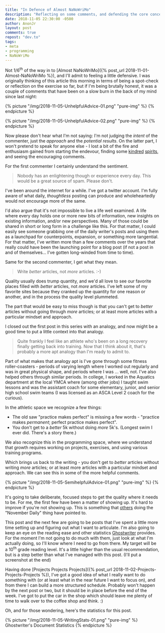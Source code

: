 ```yaml
---
title: "In Defence of Almost NaNoWriMo"
description: "Reflecting on some comments, and defending the core concept of daily writting."
date: 2018-11-05 22:30:00 -0500
author: AnonJr
layout: post
comments: true
repost: "dev.to"
tags:
- meta
- programming
- NaNoWriMo
---
```


Not 1/6<sup>th</sup> of the way in to [Almost NaNoWriMo]({% post_url 2018-11-01-Almost-NaNoWriMo %}), and I'll admit to feeling a little defensive. I was originally thinking of this article this morning in terms of being a spot-check or reflection on the exercise so far, but if I'm being brutally honest, it was a couple of comments that have been on a slow burn in the back of my mind since last night:

{% picture "/img/2018-11-05-UnhelpfulAdvice-01.png" "pure-img" %}
{% endpicture %}

{% picture "/img/2018-11-05-UnhelpfulAdvice-02.png" "pure-img" %}
{% endpicture %}

Now please don't hear what I'm not saying: I'm not judging the *intent* of the commenter, just the *approach* and the *potential results*. On the latter part, I won't pretend to speak for anyone else - I lost a bit of the fire and enthusiasm gained from starting the endevour, finding some [kindred](https://dev.to/mark_nicol/an-article-a-day-for-november-41f5) [spirits](https://dev.to/lvrbrtsn/article-a-day-375h), and seeing the encouraging comments.

For the first commenter I certainly understand the sentiment.

>Nobody has an enlightening though or experience every day. This would be a great source of spam. Please don't.

I've been around the internet for a while. I've got a twitter account. I'm fully aware of what daily, *thoughtless* posting can produce and wholeheartedly would not encourage more of the same.

I'd also argue that it's not impossible to live a life well examined. A life where every day holds one or more new bits of information, new insights on existing information, and/or new perspectives. Many of those could be shared in short or long form in a challenge like this. For that matter, I could easily see someone grabbing one of the daily writer's posts and using them as a launchpad for counterpoints, expansion, or something more tangential. For that matter, I've written more than a few comments over the years that really could have been the launching point for a blog post (if not a post in and of themselves&hellip; I've gotten long-winded from time to time).

Same for the second commenter, I get what they mean.

>Write *better* articles, not *more* articles. :-)

Quality usually does trump quantity, and we'd all love to see our favorite places filled with *better* articles, not *more* articles. I've left some of my favorite sites because they cranked up the quantity for one reason or another, and in the process the quality level plummeted.

The part that would be easy to miss though is that you can't get to *better* articles without going through *more* articles; or at least more articles with a particular mindset and approach.

I closed out the first post in this series with an analogy, and now might be a good time to put a little context into that analogy.

>Quite frankly I feel like an athlete who's been on a long recovery finally getting back into training. Now that I think about it, that's probably a more apt analogy than I'm ready to admit to.

Part of what makes that analogy apt is I've gone through some fitness roller-coasters - periods of varying length where I worked out regularly and was in great physical shape, and periods where I was &hellip; well, not. I've also helped others through similar periods. In college, I worked in the Aquatics department at the local YMCA where (among other jobs) I taught swim lessons and was the assistant coach for some elementary, junior, and senior high school swim teams (I was licensed as an ASCA Level 2 coach for the curious).

In the athletic space we recognize a few things:

 * The old saw "practice makes perfect" is missing a few words - "practice makes *permanent*; perfect practice makes perfect".
 * You don't get to a *better* 5k without doing *more* 5k's. (Longest swim I ever did. There's a story there.)

We also recognize this in the programming space, where we understand that growth requires working on projects, exercises, and using various training programs.

Which brings us back to the writing - you don't get to *better* articles without writing *more* articles; or at least more articles with a particular mindset and approach. We can see this in some of the more helpful comments.

{% picture "/img/2018-11-05-SemihelpfulAdvice-01.png" "pure-img" %}
{% endpicture %}

It's going to take deliberate, focused steps to get the quality where it needs to be. For me, the first few have been a matter of showing up. It's hard to improve if you're not showing up. This is something that [others](https://dev.to/lvrbrtsn/on-staying-motivated--4861) doing the "November Daily" thing have pointed to.

This post and the next few are going to be posts that I've spent a little more time setting up and figuring out what I want to articulate. I'm also going to keep an eye on the reading ease and other statistics [Ghostwriter](https://wereturtle.github.io/ghostwriter/) provides. For the moment I'm not going to do much with them, just look at what I'm actually doing, so I'll know where I need to go from there. My target will be a 10<sup>th</sup> grade reading level. It's a little higher than the usual recommendation, but is a step better than what I've managed with this post. (I'll put a screenshot at the end)

Having done [Projects Projects Projects]({% post_url 2018-11-02-Projects-Projects-Projects %}), I've got a good idea of what I really want to do something with (or at least what in the near future I want to focus on), and from there I can build a more structured schedule. Probably won't happen by the next post or two, but it should be in place before the end of the week. I've got to put the car in the shop which should leave me plenty of time to walk over to the coffee shop and think. :)

Oh, and for those wondering, here's the statistics for this post.

{% picture "/img/2018-11-05-WritingStats-01.png" "pure-img" %}
Ghostwriter's Document Statistics
{% endpicture %}